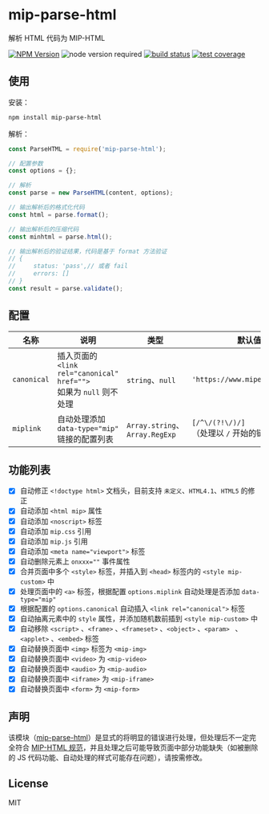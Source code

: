 # mip-parse-html

解析 HTML 代码为 MIP-HTML

[![NPM Version](https://img.shields.io/npm/v/mip-parse-html.svg)](https://www.npmjs.com/package/mip-parse-html)
![node version required](https://img.shields.io/badge/node-%3E=4.0.0-green.svg)
[![build status](https://img.shields.io/travis/xuexb/mip-parse-html/master.svg)](https://travis-ci.org/xuexb/mip-parse-html)
[![test coverage](https://img.shields.io/coveralls/xuexb/mip-parse-html/master.svg)](https://coveralls.io/r/xuexb/mip-parse-html?branch=master)

## 使用

安装：
```bash
npm install mip-parse-html
```

解析：
```js
const ParseHTML = require('mip-parse-html');

// 配置参数
const options = {};

// 解析
const parse = new ParseHTML(content, options);

// 输出解析后的格式化代码
const html = parse.format();

// 输出解析后的压缩代码
const minhtml = parse.html();

// 输出解析后的验证结果，代码是基于 format 方法验证
// {
//     status: 'pass',// 或者 fail
//     errors: []
// }
const result = parse.validate();
```

## 配置

名称 | 说明 | 类型 | 默认值
--- | --- | --- | ---
`canonical` | 插入页面的 `<link rel="canonical" href="">`<br>如果为 `null` 则不处理 | `string`、`null` | `'https://www.mipengine.org/'`
`miplink` | 自动处理添加 `data-type="mip"` 链接的配置列表 | `Array.string`、`Array.RegExp` | `[/^\/(?!\/)/]`<br>（处理以 `/` 开始的链接）

## 功能列表

- [x] 自动修正 `<!doctype html>` 文档头，目前支持 `未定义`、`HTML4.1`、`HTML5` 的修正
- [x] 自动添加 `<html mip>` 属性
- [x] 自动添加 `<noscript>` 标签
- [x] 自动添加 `mip.css` 引用
- [x] 自动添加 `mip.js` 引用
- [x] 自动添加 `<meta name="viewport">` 标签
- [x] 自动删除元素上 `onxxx=""` 事件属性
- [x] 合并页面中多个 `<style>` 标签，并插入到 `<head>` 标签内的 `<style mip-custom>` 中
- [x] 处理页面中的 `<a>` 标签，根据配置 `options.miplink` 自动处理是否添加 `data-type="mip"`
- [x] 根据配置的 `options.canonical` 自动插入 `<link rel="canonical">` 标签
- [x] 自动抽离元素中的 `style` 属性，并添加随机数前插到 `<style mip-custom>` 中
- [x] 自动移除 `<script>` 、`<frame>` 、`<frameset>` 、`<object>` 、`<param> ` 、`<applet>` 、`<embed>` 标签
- [x] 自动替换页面中 `<img>` 标签为 `<mip-img>`
- [x] 自动替换页面中 `<video>` 为 `<mip-video>`
- [x] 自动替换页面中 `<audio>` 为 `<mip-audio>`
- [x] 自动替换页面中 `<iframe>` 为 `<mip-iframe>`
- [x] 自动替换页面中 `<form>` 为 `<mip-form>`

## 声明

该模块（[mip-parse-html](https://github.com/xuexb/mip-parse-html)）是显式的将明显的错误进行处理，但处理后不一定完全符合 [MIP-HTML 规范](https://www.mipengine.org/doc/2-tech/1-mip-html.html)，并且处理之后可能导致页面中部分功能缺失（如被删除的 JS 代码功能、自动处理的样式可能存在问题），请按需修改。

## License
MIT
